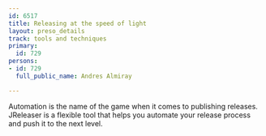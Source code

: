 ```yaml
---
id: 6517
title: Releasing at the speed of light
layout: preso_details
track: tools and techniques
primary:
  id: 729
persons:
- id: 729
  full_public_name: Andres Almiray

---
```

Automation is the name of the game when it comes to publishing releases. JReleaser is a flexible tool that helps you automate your release process and push it to the next level.
